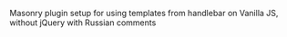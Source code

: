 Masonry plugin setup for using templates from handlebar on Vanilla JS, without jQuery
with Russian comments